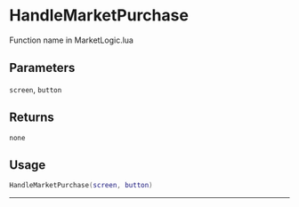 # HandleMarketPurchase
Function name in MarketLogic.lua
## Parameters
`screen`, `button`
## Returns
`none`
## Usage
```lua
HandleMarketPurchase(screen, button)
```
---
